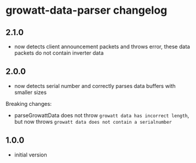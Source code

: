 # growatt-data-parser changelog

## 2.1.0

- now detects client announcement packets and throws error, these data packets do not contain inverter data

## 2.0.0

- now detects serial number and correctly parses data buffers with smaller sizes 

Breaking changes:

- parseGrowattData does not throw `growatt data has incorrect length`, but now throws `growatt data does not contain a serialnumber`

## 1.0.0

- initial version
